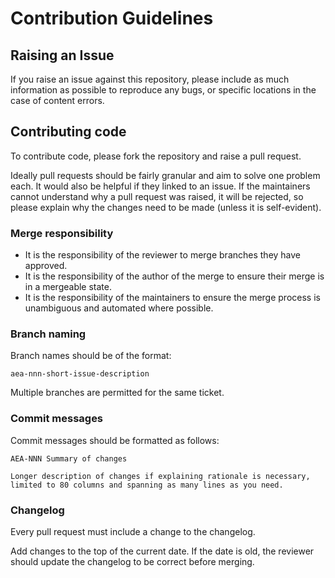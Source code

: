 # Contribution Guidelines

## Raising an Issue
If you raise an issue against this repository, please include as much information as possible to reproduce any bugs,
or specific locations in the case of content errors.

## Contributing code
To contribute code, please fork the repository and raise a pull request.

Ideally pull requests should be fairly granular and aim to solve one problem each. It would also be helpful if they
linked to an issue. If the maintainers cannot understand why a pull request was raised, it will be rejected,
so please explain why the changes need to be made (unless it is self-evident).

### Merge responsibility
* It is the responsibility of the reviewer to merge branches they have approved.
* It is the responsibility of the author of the merge to ensure their merge is in a mergeable state.
* It is the responsibility of the maintainers to ensure the merge process is unambiguous and automated where possible.

### Branch naming
Branch names should be of the format:

`aea-nnn-short-issue-description`

Multiple branches are permitted for the same ticket.

### Commit messages
Commit messages should be formatted as follows:
```
AEA-NNN Summary of changes

Longer description of changes if explaining rationale is necessary,
limited to 80 columns and spanning as many lines as you need.
```

### Changelog
Every pull request must include a change to the changelog.

Add changes to the top of the current date. If the date is old, the reviewer should update the changelog to be correct before merging.
